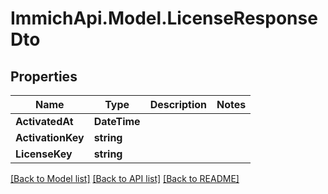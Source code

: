 # ImmichApi.Model.LicenseResponseDto

## Properties

Name | Type | Description | Notes
------------ | ------------- | ------------- | -------------
**ActivatedAt** | **DateTime** |  | 
**ActivationKey** | **string** |  | 
**LicenseKey** | **string** |  | 

[[Back to Model list]](../README.md#documentation-for-models) [[Back to API list]](../README.md#documentation-for-api-endpoints) [[Back to README]](../README.md)

